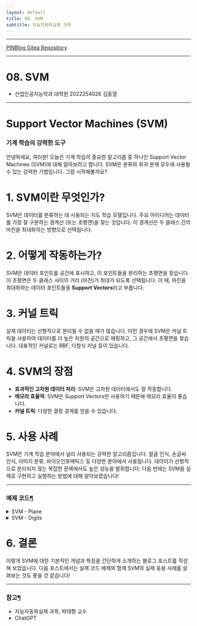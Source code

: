 ```yaml
---
layout: default
title: 08. SVM
subtitle: 지능자동화실제 과목
---
```

-----

[PINBlog Gitea Repository](https://gitea.pinblog.codes/CBNU/08_SVM)

-----

# 08. SVM
- 산업인공지능학과 대학원
    2022254026
        김홍열


---

# **Support Vector Machines (SVM)**
### **기계 학습의 강력한 도구**

안녕하세요, 여러분! 오늘은 기계 학습의 중요한 알고리즘 중 하나인 Support Vector Machines (SVM)에 대해 알아보려고 합니다.
SVM은 분류와 회귀 문제 모두에 사용될 수 있는 강력한 기법입니다.
그럼 시작해볼까요?

# **1. SVM이란 무엇인가?**

SVM은 데이터를 분류하는 데 사용되는 지도 학습 모델입니다.
주요 아이디어는 데이터를 가장 잘 구분하는 경계선 (또는 초평면)을 찾는 것입니다.
이 경계선은 두 클래스 간의 마진을 최대화하는 방향으로 선택됩니다.

# **2. 어떻게 작동하는가?**

SVM은 데이터 포인트를 공간에 표시하고, 이 포인트들을 분리하는 초평면을 찾습니다.
이 초평면은 두 클래스 사이의 거리 (마진)가 최대가 되도록 선택됩니다. 
이 때, 마진을 최대화하는 데이터 포인트들을 **Support Vectors**라고 부릅니다.

# **3. 커널 트릭**

실제 데이터는 선형적으로 분리될 수 없을 때가 많습니다. 
이런 경우에 SVM은 커널 트릭을 사용하여 데이터를 더 높은 차원의 공간으로 매핑하고, 
그 공간에서 초평면을 찾습니다. 
대표적인 커널로는 RBF, 다항식 커널 등이 있습니다.

# **4. SVM의 장점**

- **효과적인 고차원 데이터 처리**: SVM은 고차원 데이터에서도 잘 작동합니다.
- **메모리 효율적**: SVM은 Support Vectors만 사용하기 때문에 메모리 효율이 좋습니다.
- **커널 트릭**: 다양한 결정 경계를 얻을 수 있습니다.

# **5. 사용 사례**

SVM은 기계 학습 분야에서 널리 사용되는 강력한 알고리즘입니다.
얼굴 인식, 손글씨 인식, 이미지 분류, 바이오인포매틱스 등 다양한 분야에서 사용됩니다.
데이터가 선형적으로 분리되지 않는 복잡한 문제에서도 높은 성능을 발휘합니다. 
다음 번에는 SVM을 실제로 구현하고 실행하는 방법에 대해 알아보겠습니다!

---

### 예제 코드[¶]()

<details>
<summary>SVM - Plane</summary>

<div markdown="1">
  
```c++

void svmplane()
{
	Mat train = Mat_<float>({ 8, 2 },
	{
		150, 200, 200, 250, 100, 250, 150, 300,
		350, 100, 400, 200, 400, 300, 350, 400 });
	Mat label = Mat_<int>({ 8, 1 }, { 0, 0, 0, 0, 1, 1, 1, 1 });

	Ptr<SVM> svm = SVM::create();
	svm->setType(SVM::Types::C_SVC);
	svm->setKernel(SVM::KernelTypes::RBF);
	svm->trainAuto(train, ROW_SAMPLE, label);
	Mat img = Mat::zeros(Size(500, 500), CV_8UC3);

	for (int j = 0; j < img.rows; j++)
	{
		for (int i = 0; i < img.cols; i++)
		{
			Mat test = Mat_<float>({ 1, 2 }, { (float)i, (float)j });
			int res = cvRound(svm->predict(test));
			if (res == 0)
				img.at<Vec3b>(j, i) = Vec3b(128, 128, 255); // R
			else
				img.at<Vec3b>(j, i) = Vec3b(128, 255, 128); // G
		}
	}

	for (int i = 0; i < train.rows; i++)
	{
		int x = cvRound(train.at<float>(i, 0));
		int y = cvRound(train.at<float>(i, 1));
		int l = label.at<int>(i, 0);
		if (1 == 0)
			circle(img, Point(x, y), 5, Scalar(0, 0, 128), -1, LINE_AA); // R
		else
			circle(img, Point(x, y), 5, Scalar(0, 128, 0), -1, LINE_AA); // G
	}

	imshow("svm", img);
	imwrite("svm_result1.png", img);
	waitKey();

	return;
}


```

![Result](/assets/img//svm_result1.png)

</div>
</details>


<details>
<summary>SVM - Digits</summary>

<summary>Defines</summary>
<div markdown="1">
  
```c++

Ptr<SVM> train_hog_svm(const HOGDescriptor& hog);
void on_mouse(int event, int X, int y, int flags, void* userdata);

```

</div>

<summary>Main Func</summary>
<div markdown="1">
  
```c++

void svmdigits()
{
#if _DEBUG
	cout << "svndigits.exe should be built as Release mode !" << endl;
	return;
#endif

	HOGDescriptor hog(Size(20, 20), Size(10, 10), Size(5, 5), Size(5, 5), 9);
	Ptr<SVM> svm = train_hog_svm(hog);

	if (svm.empty())
	{
		cerr << "Training failed! " << endl;
		return;
	}

	Mat img = Mat::zeros(400, 400, CV_8U);
	imshow("img", img);
	setMouseCallback("img", on_mouse, (void*)&img);

	while (true)
	{
		int c = waitKey();

		if (c == 27)
			break;
		else if (c == ' ')
		{
			Mat img_resize;
			resize(img, img_resize, Size(20, 20), 0, 0, INTER_AREA);

			vector<float> desc;
			hog.compute(img_resize, desc);
			Mat desc_mat(desc);
			int res = cvRound(svm->predict(desc_mat.t()));
			cout << res << endl;

			img.setTo(0);
			imshow("img", img);
		}
	}

	return;
}

```

</div>

<summary>Train Hog - SVM</summary>
<div markdown="1">
  
```c++

Ptr<SVM> train_hog_svm(const HOGDescriptor& hog)
{
	Mat digits = imread("digits.png", IMREAD_GRAYSCALE);

	if (digits.empty())
	{
		cerr << "Image load failed!" << endl;
		return 0;
	}

	Mat train_hog, train_labels;

	for (int j = 0; j < 50; j++)
	{
		for (int i = 0; i < 100; i++)
		{
			Mat roi = digits(Rect(i * 20, j * 20, 20, 20));
			vector<float> desc;

			hog.compute(roi, desc);
			Mat desc_mat(desc);

			train_hog.push_back(desc_mat.t());
			train_labels.push_back(j / 5);
		}
	}

	Ptr<SVM> svm = SVM::create();
	svm->setType(SVM::Types::C_SVC);
	svm->setKernel(SVM::KernelTypes::RBF);
	svm->setC(2.5);
	svm->setGamma(0.50625);
	svm->train(train_hog, ROW_SAMPLE, train_labels);

	return svm;
}

```


</div>

<summary>Mouse Event</summary>
<div markdown="1">
  
```c++

Point ptPrev(-1, -1);
void on_mouse(int event, int x, int y, int flags, void* userdata)
{
	Mat img = *(Mat*)userdata;

	if (event == EVENT_LBUTTONDOWN)
	{
		ptPrev = Point(x, y);
	}
	else if (event == EVENT_LBUTTONUP)
	{
		ptPrev = Point(-1, -1);
	}
	else if (event == EVENT_MOUSEMOVE && (flags & EVENT_FLAG_LBUTTON))
	{
		line(img, ptPrev, Point(x, y), Scalar::all(255), 40, LINE_AA, 0);
		ptPrev = Point(x, y);
		imshow("img", img);
		imwrite("svm_result2.png", img);
	}
}

```

![Origin](/assets/img/digits.png)
![Result](/assets/img/svm_result2.png)
![Result](/assets/img/svm_result3.png)

</div>

</details>



# **6. 결론**

이렇게 SVM에 대한 기본적인 개념과 특징을 간단하게 소개하는 블로그 포스트를 작성해 보았습니다. 다음 포스트에서는 실제 코드 예제와 함께 SVM의 실제 응용 사례를 살펴보는 것도 좋을 것 같습니다!

---

### 참고[¶]()

- 지능자동화실제 과목, 박태형 교수
- ChatGPT
